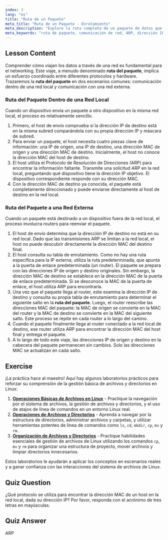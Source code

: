 ```yaml
---
index: 3
lang: "es"
title: "Ruta de un Paquete"
meta_title: "Ruta de un Paquete - Enrutamiento"
meta_description: "Explore la ruta completa de un paquete de datos que viaja dentro de una red local y a través de Internet. Aprenda cómo funcionan juntos las direcciones IP, direcciones MAC, ARP y tablas de enrutamiento para asegurar una comunicación de red exitosa en Linux."
meta_keywords: "ruta de paquete, comunicación de red, ARP, dirección IP, dirección MAC, tabla de enrutamiento, puerta de enlace predeterminada, redes Linux, viaje de paquete"
---
```


## Lesson Content

Comprender cómo viajan los datos a través de una red es fundamental para el networking. Este viaje, a menudo denominado **ruta del paquete**, implica un esfuerzo coordinado entre diferentes protocolos y hardware. Trazaremos la **ruta del paquete** en dos escenarios comunes: comunicación dentro de una red local y comunicación con una red externa.

### Ruta del Paquete Dentro de una Red Local

Cuando un dispositivo envía un paquete a otro dispositivo en la misma red local, el proceso es relativamente sencillo.

1.  Primero, el host de envío comprueba si la dirección IP de destino está en la misma subred comparándola con su propia dirección IP y máscara de subred.
2.  Para enviar un paquete, el host necesita cuatro piezas clave de información: una IP de origen, una IP de destino, una dirección MAC de origen y una dirección MAC de destino. Inicialmente, el host no conoce la dirección MAC del host de destino.
3.  El host utiliza el Protocolo de Resolución de Direcciones (ARP) para encontrar la información faltante. Transmite una solicitud ARP en la red local, preguntando qué dispositivo tiene la dirección IP objetivo. El dispositivo correspondiente responde con su dirección MAC.
4.  Con la dirección MAC de destino ya conocida, el paquete está completamente direccionado y puede enviarse directamente al host de destino en la red local.

### Ruta del Paquete a una Red Externa

Cuando un paquete está destinado a un dispositivo fuera de la red local, el proceso involucra routers para reenviar el paquete.

1.  El host de envío determina que la dirección IP de destino no está en su red local. Dado que las transmisiones ARP se limitan a la red local, el host no puede descubrir directamente la dirección MAC del destino final.
2.  El host consulta su tabla de enrutamiento. Como no hay una ruta específica para la IP externa, utiliza la ruta predeterminada, que apunta a la puerta de enlace predeterminada (un router). El paquete se prepara con las direcciones IP de origen y destino originales. Sin embargo, la dirección MAC de destino se establece en la dirección MAC de la puerta de enlace predeterminada. Si se desconoce la MAC de la puerta de enlace, el host utiliza ARP para encontrarla.
3.  Una vez que el paquete llega al router, este examina la dirección IP de destino y consulta su propia tabla de enrutamiento para determinar el siguiente salto en la **ruta del paquete**. Luego, el router reescribe las direcciones MAC del paquete: la MAC de origen se convierte en la MAC del router y la MAC de destino se convierte en la MAC del siguiente salto. Este proceso se repite en cada router a lo largo del camino.
4.  Cuando el paquete finalmente llega al router conectado a la red local de destino, ese router utiliza ARP para encontrar la dirección MAC del host final y entrega el paquete.
5.  A lo largo de todo este viaje, las direcciones IP de origen y destino en la cabecera del paquete permanecen sin cambios. Solo las direcciones MAC se actualizan en cada salto.

## Exercise

¡La práctica hace al maestro! Aquí hay algunos laboratorios prácticos para reforzar su comprensión de la gestión básica de archivos y directorios en Linux:

1.  **[Operaciones Básicas de Archivos en Linux](https://labex.io/es/labs/linux-basic-file-operations-in-linux-18001)** - Practique la navegación por el sistema de archivos, la gestión de archivos y directorios, y el uso de atajos de línea de comandos en un entorno Linux real.
2.  **[Operaciones de Archivos y Directorios](https://labex.io/es/labs/linux-file-and-directory-operations-17997)** - Aprenda a navegar por la estructura de directorios, administrar archivos y carpetas, y utilizar herramientas potentes de línea de comandos como `ls`, `cd`, `mkdir`, `cp`, `mv` y `rm`.
3.  **[Organización de Archivos y Directorios](https://labex.io/es/labs/linux-organizing-files-and-directories-387877)** - Practique habilidades esenciales de gestión de archivos de Linux utilizando los comandos `cp`, `mv` y `rm` para organizar una estructura de proyecto, mover archivos y limpiar directorios innecesarios.

Estos laboratorios le ayudarán a aplicar los conceptos en escenarios reales y a ganar confianza con las interacciones del sistema de archivos de Linux.

## Quiz Question

¿Qué protocolo se utiliza para encontrar la dirección MAC de un host en la red local, dada su dirección IP? Por favor, responda con el acrónimo de tres letras en mayúsculas.

## Quiz Answer

ARP
